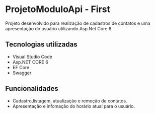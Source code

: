 # ProjetoModuloApi - First 

Projeto desenvolvido para realização de cadastros de contatos e uma apresentação do usuário utilizando Asp.Net Core 6

## Tecnologias utilizadas

- Visual Studio Code
- Asp.NET CORE 6
- EF Core
- Swagger

## Funcionalidades 

- Cadastro,listagem, atualização e remoção de contatos.
- Apresentação e infomação do horário atual para o usuário.

